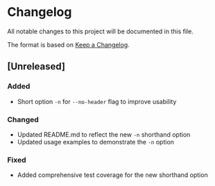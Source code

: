 # Changelog

All notable changes to this project will be documented in this file.

The format is based on [Keep a Changelog](https://keepachangelog.com/en/1.0.0/).

## [Unreleased]

### Added
- Short option `-n` for `--no-header` flag to improve usability

### Changed
- Updated README.md to reflect the new `-n` shorthand option
- Updated usage examples to demonstrate the `-n` option

### Fixed
- Added comprehensive test coverage for the new shorthand option
